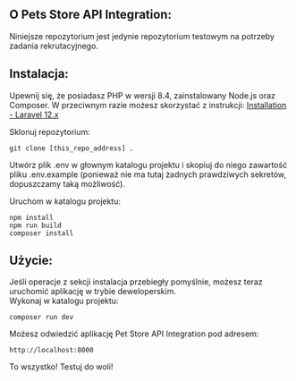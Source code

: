 ## O Pets Store API Integration:

Niniejsze repozytorium jest jedynie repozytorium testowym na potrzeby zadania rekrutacyjnego.

## Instalacja:

Upewnij się, że posiadasz PHP w wersji 8.4, zainstalowany Node.js oraz Composer.
W przeciwnym razie możesz skorzystać z instrukcji: <a href="https://laravel.com/docs/12.x/installation">Installation - Laravel 12.x</a>


Sklonuj repozytorium:
```
git clone [this_repo_address] .
```

Utwórz plik .env w głownym katalogu projektu i skopiuj do niego zawartość pliku .env.example
(ponieważ nie ma tutaj żadnych prawdziwych sekretów, dopuszczamy taką możliwość).

Uruchom w katalogu projektu:
```
npm install
npm run build
composer install
```


## Użycie:

Jeśli operacje z sekcji instalacja przebiegły pomyślnie, możesz teraz uruchomić aplikację w trybie deweloperskim. 
<br/>Wykonaj w katalogu projektu:
```
composer run dev
```


Możesz odwiedzić aplikację Pet Store API Integration pod adresem:
```
http://localhost:8000
```

To wszystko! Testuj do woli!
